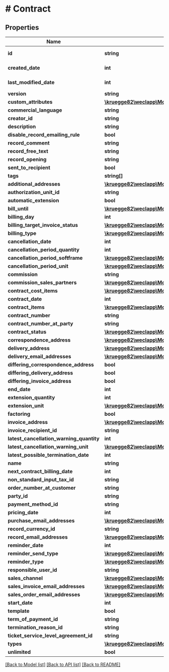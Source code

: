 # # Contract

## Properties

Name | Type | Description | Notes
------------ | ------------- | ------------- | -------------
**id** | **string** |  | [optional] [readonly]
**created_date** | **int** |  | [optional] [readonly]
**last_modified_date** | **int** |  | [optional] [readonly]
**version** | **string** |  | [optional]
**custom_attributes** | [**\kruegge82\weclapp\Model\CustomAttribute[]**](CustomAttribute.md) |  | [optional]
**commercial_language** | **string** |  | [optional]
**creator_id** | **string** |  | [optional]
**description** | **string** |  | [optional]
**disable_record_emailing_rule** | **bool** |  | [optional]
**record_comment** | **string** |  | [optional]
**record_free_text** | **string** |  | [optional]
**record_opening** | **string** |  | [optional]
**sent_to_recipient** | **bool** |  | [optional]
**tags** | **string[]** |  | [optional]
**additional_addresses** | [**\kruegge82\weclapp\Model\ContractAdditionalAddress[]**](ContractAdditionalAddress.md) |  | [optional]
**authorization_unit_id** | **string** |  | [optional]
**automatic_extension** | **bool** |  | [optional]
**bill_until** | [**\kruegge82\weclapp\Model\BillUntil**](BillUntil.md) |  | [optional]
**billing_day** | **int** |  | [optional]
**billing_target_invoice_status** | [**\kruegge82\weclapp\Model\DesiredInvoiceStatusType**](DesiredInvoiceStatusType.md) |  | [optional]
**billing_type** | [**\kruegge82\weclapp\Model\ContractBillingType**](ContractBillingType.md) |  | [optional]
**cancellation_date** | **int** |  | [optional]
**cancellation_period_quantity** | **int** |  | [optional]
**cancellation_period_softframe** | [**\kruegge82\weclapp\Model\ContractSoftframe**](ContractSoftframe.md) |  | [optional]
**cancellation_period_unit** | [**\kruegge82\weclapp\Model\ContractUnitType**](ContractUnitType.md) |  | [optional]
**commission** | **string** |  | [optional]
**commission_sales_partners** | [**\kruegge82\weclapp\Model\CommissionSalesPartner[]**](CommissionSalesPartner.md) |  | [optional]
**contract_cost_items** | [**\kruegge82\weclapp\Model\ContractCostItem[]**](ContractCostItem.md) |  | [optional]
**contract_date** | **int** |  | [optional]
**contract_items** | [**\kruegge82\weclapp\Model\ContractItem[]**](ContractItem.md) |  | [optional]
**contract_number** | **string** |  | [optional]
**contract_number_at_party** | **string** |  | [optional]
**contract_status** | [**\kruegge82\weclapp\Model\ContractStatus**](ContractStatus.md) |  | [optional]
**correspondence_address** | [**\kruegge82\weclapp\Model\RecordAddress**](RecordAddress.md) |  | [optional]
**delivery_address** | [**\kruegge82\weclapp\Model\RecordAddress**](RecordAddress.md) |  | [optional]
**delivery_email_addresses** | [**\kruegge82\weclapp\Model\EmailAddresses**](EmailAddresses.md) |  | [optional]
**differing_correspondence_address** | **bool** |  | [optional]
**differing_delivery_address** | **bool** |  | [optional]
**differing_invoice_address** | **bool** |  | [optional]
**end_date** | **int** |  | [optional]
**extension_quantity** | **int** |  | [optional]
**extension_unit** | [**\kruegge82\weclapp\Model\ContractUnitType**](ContractUnitType.md) |  | [optional]
**factoring** | **bool** |  | [optional]
**invoice_address** | [**\kruegge82\weclapp\Model\RecordAddress**](RecordAddress.md) |  | [optional]
**invoice_recipient_id** | **string** |  | [optional]
**latest_cancellation_warning_quantity** | **int** |  | [optional]
**latest_cancellation_warning_unit** | [**\kruegge82\weclapp\Model\ContractUnitType**](ContractUnitType.md) |  | [optional]
**latest_possible_termination_date** | **int** |  | [optional]
**name** | **string** |  | [optional]
**next_contract_billing_date** | **int** |  | [optional]
**non_standard_input_tax_id** | **string** |  | [optional]
**order_number_at_customer** | **string** |  | [optional]
**party_id** | **string** |  | [optional]
**payment_method_id** | **string** |  | [optional]
**pricing_date** | **int** |  | [optional]
**purchase_email_addresses** | [**\kruegge82\weclapp\Model\EmailAddresses**](EmailAddresses.md) |  | [optional]
**record_currency_id** | **string** |  | [optional]
**record_email_addresses** | [**\kruegge82\weclapp\Model\EmailAddresses**](EmailAddresses.md) |  | [optional]
**reminder_date** | **int** |  | [optional]
**reminder_send_type** | [**\kruegge82\weclapp\Model\ReminderSendType**](ReminderSendType.md) |  | [optional]
**reminder_type** | [**\kruegge82\weclapp\Model\ContractReminderType**](ContractReminderType.md) |  | [optional]
**responsible_user_id** | **string** |  | [optional]
**sales_channel** | [**\kruegge82\weclapp\Model\DistributionChannel**](DistributionChannel.md) |  | [optional]
**sales_invoice_email_addresses** | [**\kruegge82\weclapp\Model\EmailAddresses**](EmailAddresses.md) |  | [optional]
**sales_order_email_addresses** | [**\kruegge82\weclapp\Model\EmailAddresses**](EmailAddresses.md) |  | [optional]
**start_date** | **int** |  | [optional]
**template** | **bool** |  | [optional]
**term_of_payment_id** | **string** |  | [optional]
**termination_reason_id** | **string** |  | [optional]
**ticket_service_level_agreement_id** | **string** |  | [optional]
**types** | [**\kruegge82\weclapp\Model\OnlyId[]**](OnlyId.md) |  | [optional]
**unlimited** | **bool** |  | [optional]

[[Back to Model list]](../../README.md#models) [[Back to API list]](../../README.md#endpoints) [[Back to README]](../../README.md)
